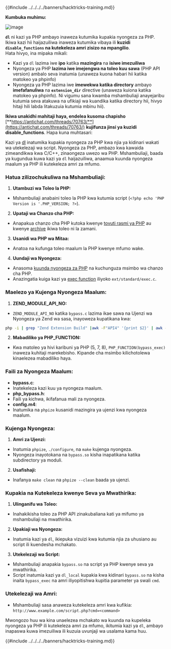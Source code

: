 {{#include ../../../../banners/hacktricks-training.md}}

**Kumbuka muhimu:**

![image](https://user-images.githubusercontent.com/84577967/174675487-a4c4ca06-194f-4725-85af-231a2f35d56c.png)

**`dl`** ni kazi ya PHP ambayo inaweza kutumika kupakia nyongeza za PHP. Ikiwa kazi hii haijazuiliwa inaweza kutumika vibaya ili **kuzidi `disable_functions` na kutekeleza amri zisizo na mpangilio**.\
Hata hivyo, ina mipaka mikali:

- Kazi ya `dl` lazima iwe **ipo** katika **mazingira** na **isiwe imezuiliwa**
- Nyongeza ya PHP **lazima iwe imejengwa na toleo kuu sawa** (PHP API version) ambalo seva inatumia (unaweza kuona habari hii katika matokeo ya phpinfo)
- Nyongeza ya PHP lazima iwe **imewekwa katika directory** ambayo **imefafanuliwa** na **`extension_dir`** directive (unaweza kuiona katika matokeo ya phpinfo). Ni vigumu sana kwamba mshambuliaji anayejaribu kutumia seva atakuwa na ufikiaji wa kuandika katika directory hii, hivyo hitaji hili labda litakuzuia kutumia mbinu hii).

**Ikiwa unakidhi mahitaji haya, endelea kusoma chapisho** [**https://antichat.com/threads/70763/**](https://antichat.com/threads/70763/) **kujifunza jinsi ya kuzidi disable_functions**. Hapa kuna muhtasari:

Kazi ya [dl](http://www.php.net/manual/en/function.dl.php) inatumika kupakia nyongeza za PHP kwa njia ya kidinari wakati wa utekelezaji wa script. Nyongeza za PHP, ambazo kwa kawaida zimeandikwa kwa C/C++, zinaongeza uwezo wa PHP. Mshambuliaji, baada ya kugundua kuwa kazi ya `dl` haijazuiliwa, anaamua kuunda nyongeza maalum ya PHP ili kutekeleza amri za mfumo.

### Hatua zilizochukuliwa na Mshambuliaji:

1. **Utambuzi wa Toleo la PHP:**

- Mshambuliaji anabaini toleo la PHP kwa kutumia script (`<?php echo 'PHP Version is '.PHP_VERSION; ?>`).

2. **Upataji wa Chanzo cha PHP:**

- Anapakua chanzo cha PHP kutoka kwenye [tovuti rasmi ya PHP](http://www.php.net/downloads.php) au kwenye [archive](http://museum.php.net) ikiwa toleo ni la zamani.

3. **Usanidi wa PHP wa Mitaa:**

- Anatoa na kufunga toleo maalum la PHP kwenye mfumo wake.

4. **Uundaji wa Nyongeza:**
- Anasoma [kuunda nyongeza za PHP](http://www.php.net/manual/en/zend.creating.php) na kuchunguza msimbo wa chanzo cha PHP.
- Anazingatia kuiga kazi ya [exec function](http://www.php.net/manual/en/function.exec.php) iliyoko `ext/standard/exec.c`.

### Maelezo ya Kujenga Nyongeza Maalum:

1. **ZEND_MODULE_API_NO:**

- `ZEND_MODULE_API_NO` katika `bypass.c` lazima ikae sawa na Ujenzi wa Nyongeza ya Zend wa sasa, inayoweza kupatikana kwa:
```bash
php -i | grep "Zend Extension Build" |awk -F"API4" '{print $2}' | awk -F"," '{print $1}'
```

2. **Mabadiliko ya PHP_FUNCTION:**
- Kwa matoleo ya hivi karibuni ya PHP (5, 7, 8), `PHP_FUNCTION(bypass_exec)` inaweza kuhitaji marekebisho. Kipande cha msimbo kilichotolewa kinaelezea mabadiliko haya.

### Faili za Nyongeza Maalum:

- **bypass.c**:
- Inatekeleza kazi kuu ya nyongeza maalum.
- **php_bypass.h**:
- Faili ya kichwa, ikifafanua mali za nyongeza.
- **config.m4**:
- Inatumika na `phpize` kusanidi mazingira ya ujenzi kwa nyongeza maalum.

### Kujenga Nyongeza:

1. **Amri za Ujenzi:**

- Inatumia `phpize`, `./configure`, na `make` kujenga nyongeza.
- Nyongeza inayotokana na `bypass.so` kisha inapatikana katika subdirectory ya moduli.

2. **Usafishaji:**
- Inafanya `make clean` na `phpize --clean` baada ya ujenzi.

### Kupakia na Kutekeleza kwenye Seva ya Mwathirika:

1. **Ulinganifu wa Toleo:**

- Inahakikisha toleo za PHP API zinakubaliana kati ya mifumo ya mshambuliaji na mwathirika.

2. **Upakiaji wa Nyongeza:**

- Inatumia kazi ya `dl`, ikiepuka vizuizi kwa kutumia njia za uhusiano au script ili kuendesha mchakato.

3. **Utekelezaji wa Script:**
- Mshambuliaji anapakia `bypass.so` na script ya PHP kwenye seva ya mwathirika.
- Script inatumia kazi ya `dl_local` kupakia kwa kidinari `bypass.so` na kisha inaita `bypass_exec` na amri iliyopitishwa kupitia parameter ya swali `cmd`.

### Utekelezaji wa Amri:

- Mshambuliaji sasa anaweza kutekeleza amri kwa kufikia: `http://www.example.com/script.php?cmd=<command>`

Mwongozo huu wa kina unaelezea mchakato wa kuunda na kupeleka nyongeza ya PHP ili kutekeleza amri za mfumo, ikitumia kazi ya `dl`, ambayo inapaswa kuwa imezuiliwa ili kuzuia uvunjaji wa usalama kama huu.

{{#include ../../../../banners/hacktricks-training.md}}
